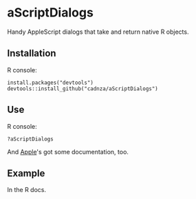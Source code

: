 # aScriptDialogs

Handy AppleScript dialogs that take and return native R objects.

## Installation

R console:

```
install.packages("devtools")
devtools::install_github("cadnza/aScriptDialogs")
```

## Use

R console:

```
?aScriptDialogs
```

And [Apple](https://developer.apple.com/library/archive/documentation/LanguagesUtilities/Conceptual/MacAutomationScriptingGuide/DisplayDialogsandAlerts.html#//apple_ref/doc/uid/TP40016239-CH15-SW1)'s got some documentation, too.

## Example

In the R docs.
